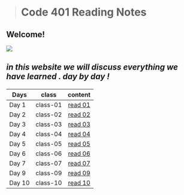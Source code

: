 ># Code 401 Reading Notes

## Welcome! 

![](https://png.pngtree.com/png-vector/20190121/ourmid/pngtree-taking-notes-business-style-cartoon-write-homework-png-image_519924.jpg)



   ## <p> *in this website we will discuss everything we have learned . day by day !*


   
| **Days**   | **class**| **content**  |  
|------------|----------|:-------------:|
|   Day 1    | class-01 |[ read 01 ](./class-01.md)| 
|   Day 2    | class-02 |[ read 02 ](./class-02.md)|
|   Day 3    | class-03 |[ read 03 ](./class-03.md)|  
|   Day 4    | class-04 |[ read 04 ](./class-04.md)|
|   Day 5    | class-05 |[ read 05 ](./class-05.md)|
|   Day 6    | class-06 |[ read 06 ](./class-06.md)|
|   Day 7    | class-07 |[ read 07 ](./class-07.md)|
|   Day 9    | class-09 |[ read 09 ](./class-09.md)|
|   Day 10   | class-10 |[ read 10 ](./class-10.md)|